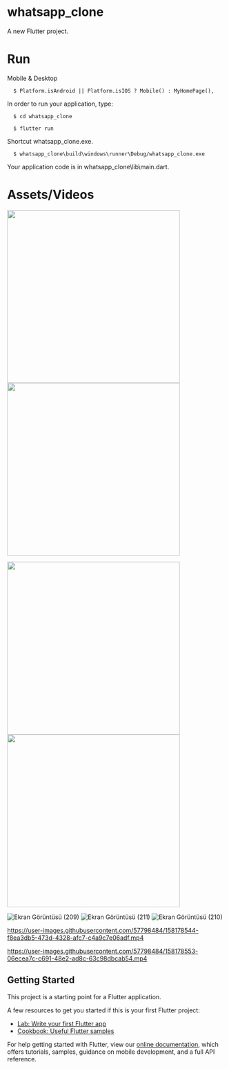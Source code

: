 
# whatsapp_clone

A new Flutter project.
# Run
Mobile & Desktop

<!--START_SECTION:waka-->
```text
  $ Platform.isAndroid || Platform.isIOS ? Mobile() : MyHomePage(),
```
<!--END_SECTION:waka-->

In order to run your application, type:




<!--START_SECTION:waka-->
```text
  $ cd whatsapp_clone
```
<!--END_SECTION:waka-->


<!--START_SECTION:waka-->
```text
  $ flutter run
```
<!--END_SECTION:waka-->
Shortcut whatsapp_clone.exe.
<!--START_SECTION:waka-->
```text
  $ whatsapp_clone\build\windows\runner\Debug/whatsapp_clone.exe
```
<!--END_SECTION:waka-->

Your application code is in whatsapp_clone\lib\main.dart.

# Assets/Videos



<p float="left">

  <img src="https://user-images.githubusercontent.com/57798484/158177835-4eb22bbc-3bca-4380-abf4-f1e7628995ac.png" width="400" />
  <img src="https://user-images.githubusercontent.com/57798484/158177842-f5cc2c0a-c746-42ea-bf84-b47572dc0adb.png" width="400"/>
</p>

<p float="left">

  <img src="https://user-images.githubusercontent.com/57798484/158177845-1ddc858d-9574-4f7f-b542-dd9ac370bc2c.png" width="400" />
  <img src="https://user-images.githubusercontent.com/57798484/158177831-61c0d9db-4d46-4e9e-9d5b-12de6ed95354.png" width="400"/>
</p>






![Ekran Görüntüsü (209)](https://user-images.githubusercontent.com/57798484/158177729-aeb00dda-711b-4749-b4cf-21f9e5437b3d.png)
![Ekran Görüntüsü (211)](https://user-images.githubusercontent.com/57798484/158177738-73217678-9c0b-4e2f-8976-9daa65aa6da4.png)
![Ekran Görüntüsü (210)](https://user-images.githubusercontent.com/57798484/158177736-2de7656b-a8a8-450b-8aa6-8567455eadd3.png)


https://user-images.githubusercontent.com/57798484/158178544-f8ea3db5-473d-4328-afc7-c4a9c7e06adf.mp4


https://user-images.githubusercontent.com/57798484/158178553-06ecea7c-c691-48e2-ad8c-63c98dbcab54.mp4




## Getting Started

This project is a starting point for a Flutter application.

A few resources to get you started if this is your first Flutter project:

- [Lab: Write your first Flutter app](https://flutter.dev/docs/get-started/codelab)
- [Cookbook: Useful Flutter samples](https://flutter.dev/docs/cookbook)

For help getting started with Flutter, view our
[online documentation](https://flutter.dev/docs), which offers tutorials,
samples, guidance on mobile development, and a full API reference.
